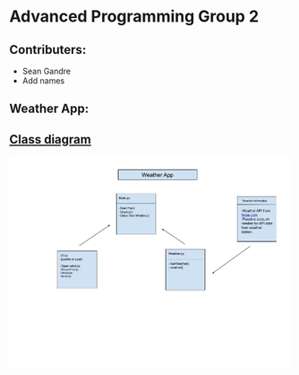 # Advanced Programming Group 2
## Contributers:
* Sean Gandre
* Add names
## Weather App:

## [Class diagram](https://docs.google.com/drawings/d/18Qhq-GNfM-kcTZFybBQCpW8Q-QLuK6mnd6QC8xCss-I/edit?usp=sharing)
![Running App](https://github.com/Rexboy909/ADV_Programming_G2/blob/main/weather_app/image/WeatherApp.jpg)
